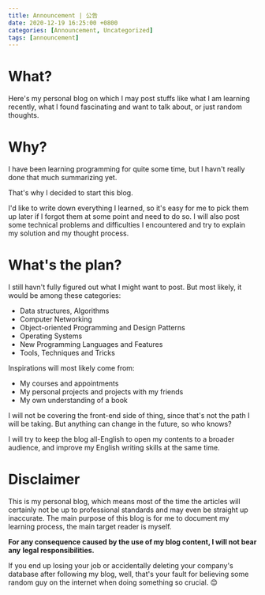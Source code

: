 ```yaml
---
title: Announcement | 公告
date: 2020-12-19 16:25:00 +0800
categories: [Announcement, Uncategorized]
tags: [announcement]
---
```


# What?

Here's my personal blog on which I may post stuffs like what I am learning recently,
 what I found fascinating and want to talk about, or just random thoughts.

# Why?

I have been learning programming for quite some time, but I havn't really done 
that much summarizing yet.

That's why I decided to start this blog.

I'd like to write down everything I learned, so it's easy for me to pick
them up later if I forgot them at some point and need to do so. I will also post
some technical problems and difficulties I encountered and try to explain my solution and
my thought process.

# What's the plan?

I still havn't fully figured out what I might want to post. But most likely, it would
be among these categories:
- Data structures, Algorithms
- Computer Networking
- Object-oriented Programming and Design Patterns
- Operating Systems
- New Programming Languages and Features
- Tools, Techniques and Tricks

Inspirations will most likely come from:
- My courses and appointments
- My personal projects and projects with my friends
- My own understanding of a book


I will not be covering the front-end side of thing, since that's not the path I will be taking.
But anything can change in the future, so who knows?

I will try to keep the blog all-English to open my contents to a broader audience,
and improve my English writing skills at the same time.

# Disclaimer

This is my personal blog, which means most of the time the articles will certainly not be
up to professional standards and may even be straight up inaccurate. The main purpose of
this blog is for me to document my learning process, the main target reader is myself.

**For any consequence caused by the use of my blog content, I will not bear any**
**legal responsibilities.**

If you end up losing your job or accidentally deleting your company's database
after following my blog, well, that's your fault for believing some random guy on the
internet when doing something so crucial. 😊
